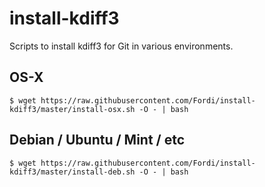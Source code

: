 # install-kdiff3
Scripts to install kdiff3 for Git in various environments.

## OS-X

```
$ wget https://raw.githubusercontent.com/Fordi/install-kdiff3/master/install-osx.sh -O - | bash
```

## Debian / Ubuntu / Mint / etc

```
$ wget https://raw.githubusercontent.com/Fordi/install-kdiff3/master/install-deb.sh -O - | bash
```
